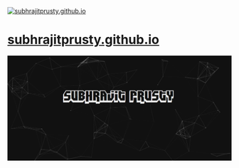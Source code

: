 [![subhrajitprusty.github.io](https://img.shields.io/badge/subhrajit-prusty-blue.svg?longCache=true&style=for-the-badge)](https://subhrajitprusty.github.io)

# [subhrajitprusty.github.io](https://subhrajitprusty.github.io)

![Screenshot](./screenshot.png)
